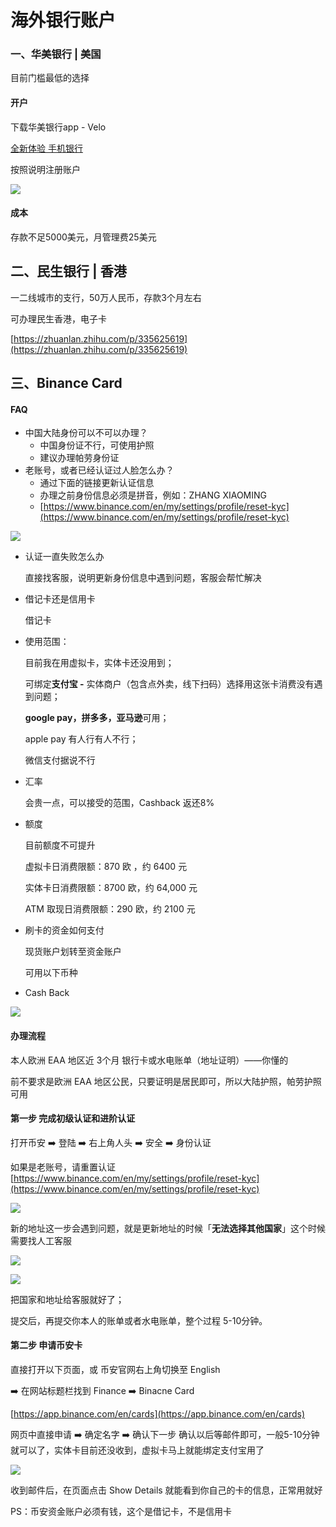 # 海外银行账户

### 一、华美银行 | 美国

目前门槛最低的选择

#### 开户

下载华美银行app - Velo

[全新体验 手机银行](https://www.velobank.com/cn.html)

按照说明注册账户

![](<../.gitbook/assets/image (14) (1).png>)

#### 成本

存款不足5000美元，月管理费25美元



## 二、民生银行 | 香港

一二线城市的支行，50万人民币，存款3个月左右

可办理民生香港，电子卡

[https://zhuanlan.zhihu.com/p/335625619](https://zhuanlan.zhihu.com/p/335625619)



## 三、Binance Card

#### FAQ

* 中国大陆身份可以不可以办理？
  * 中国身份证不行，可使用护照
  * 建议办理帕劳身份证
* 老账号，或者已经认证过人脸怎么办？
  * 通过下面的链接更新认证信息
  * 办理之前身份信息必须是拼音，例如：ZHANG XIAOMING
  * [https://www.binance.com/en/my/settings/profile/reset-kyc](https://www.binance.com/en/my/settings/profile/reset-kyc)

![](<../.gitbook/assets/image (31).png>)

*   认证一直失败怎么办

    直接找客服，说明更新身份信息中遇到问题，客服会帮忙解决
*   借记卡还是信用卡

    借记卡
*   使用范围：

    目前我在用虚拟卡，实体卡还没用到；

    可绑定**支付宝 -** 实体商户（包含点外卖，线下扫码）选择用这张卡消费没有遇到问题；

    **google pay，拼多多，亚马逊**可用；

    apple pay 有人行有人不行；

    微信支付据说不行
*   汇率

    会贵一点，可以接受的范围，Cashback 返还8%
*   额度

    目前额度不可提升

    虚拟卡日消费限额：870 欧 ，约 6400 元

    实体卡日消费限额：8700 欧，约 64,000 元

    ATM 取现日消费限额：290 欧，约 2100 元
*   刷卡的资金如何支付

    现货账户划转至资金账户

    可用以下币种
* Cash Back

![](<../.gitbook/assets/image (2).png>)

####

#### 办理流程

本人欧洲 EAA 地区近 3个月 银行卡或水电账单（地址证明）——你懂的

前不要求是欧洲 EAA 地区公民，只要证明是居民即可，所以大陆护照，帕劳护照可用

#### 第一步 完成初级认证和进阶认证

打开币安 ➡️ 登陆 ➡️ 右上角人头 ➡️ 安全 ➡️ 身份认证

如果是老账号，请重置认证[https://www.binance.com/en/my/settings/profile/reset-kyc](https://www.binance.com/en/my/settings/profile/reset-kyc)

![](<../.gitbook/assets/image (43).png>)

新的地址这一步会遇到问题，就是更新地址的时候「**无法选择其他国家**」这个时候需要找人工客服

![](<../.gitbook/assets/image (19).png>)

![](<../.gitbook/assets/image (4).png>)

把国家和地址给客服就好了；

提交后，再提交你本人的账单或者水电账单，整个过程 5-10分钟。

#### 第二步 申请币安卡

直接打开以下页面，或 币安官网右上角切换至 English

➡️ 在网站标题栏找到 Finance ➡️ Binacne Card

[https://app.binance.com/en/cards](https://app.binance.com/en/cards)

网页中直接申请 ➡️ 确定名字 ➡️ 确认下一步 确认以后等邮件即可，一般5-10分钟就可以了，实体卡目前还没收到，虚拟卡马上就能绑定支付宝用了

![](<../.gitbook/assets/image (30).png>)

收到邮件后，在页面点击 Show Details 就能看到你自己的卡的信息，正常用就好

PS：币安资金账户必须有钱，这个是借记卡，不是信用卡





